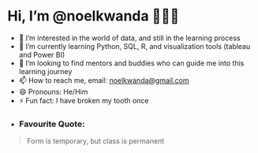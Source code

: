 # Hi, I’m @noelkwanda 👋👋👋
- 👀 I’m interested in the world of data, and still in the learning process
- 🌱 I’m currently learning Python, SQL, R, and visualization tools (tableau and Power BI)
- 💞️ I’m looking to find mentors and buddies who can guide me into this learning journey
- 📫 How to reach me, email: noelkwanda@gmail.com
- 😄 Pronouns: He/Him
- ⚡ Fun fact: I have broken my tooth once
- ### Favourite Quote:
> Form is temporary, but class is permanent 

<!---
noelkwanda/noelkwanda is a ✨ special ✨ repository because its `README.md` (this file) appears on your GitHub profile.
You can click the Preview link to take a look at your changes.
--->
